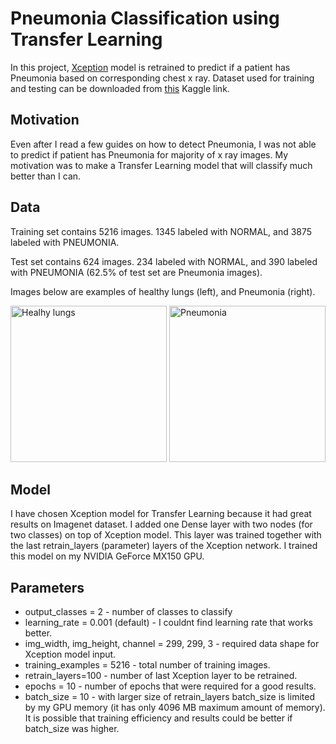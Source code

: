 # Pneumonia Classification using Transfer Learning
In this project, [Xception](https://arxiv.org/abs/1610.02357) model is retrained to predict if a patient has Pneumonia based on corresponding chest x ray. Dataset used for training and testing can be downloaded from [this](https://www.kaggle.com/paultimothymooney/chest-xray-pneumonia) Kaggle link. 

## Motivation
Even after I read a few guides on how to detect Pneumonia, I was not able to predict if patient has Pneumonia for majority of x ray images. My motivation was to make a Transfer Learning model that will classify much better than I can.

## Data
Training set contains 5216 images. 1345 labeled with NORMAL, and 3875 labeled with PNEUMONIA.

Test set contains 624 images. 234 labeled with NORMAL, and 390 labeled with PNEUMONIA (62.5% of test set are Pneumonia images).

Images below are examples of healthy lungs (left), and Pneumonia (right).

<img src="https://user-images.githubusercontent.com/43140432/68776245-10e71d00-0630-11ea-900a-ad4298bcc6f1.jpeg" title="Healhy lungs" width="250" height="250"> <img src="https://user-images.githubusercontent.com/43140432/68778091-f498af80-0632-11ea-9a8e-e6ed1c926f6a.jpeg" title="Pneumonia" width="250" height="250">

## Model
I have chosen Xception model for Transfer Learning because it had great results on Imagenet dataset. I added one Dense layer with two nodes (for two classes) on top of Xception model. This layer was trained together with the last retrain_layers (parameter) layers of the Xception network. I trained this model on my NVIDIA GeForce MX150 GPU. 

## Parameters
* output_classes = 2 - number of classes to classify
* learning_rate = 0.001 (default) - I couldnt find learning rate that works better.
* img_width, img_height, channel = 299, 299, 3 - required data shape for Xception model input.
* training_examples = 5216 - total number of training images.
* retrain_layers=100 - number of last Xception layer to be retrained.
* epochs = 10 - number of epochs that were required for a good results.
* batch_size = 10 - with larger size of retrain_layers batch_size is limited by my GPU memory (it has only 4096 MB maximum amount of memory). It is possible that training efficiency and results could be better if batch_size was higher.
